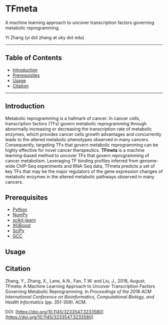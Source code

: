 # TFmeta
A machine learning approach to uncover transcription factors governing metabolic reprogramming.

Yi Zhang (yi dot zhang at uky dot edu)

***
## Table of Contents
* [Introduction](https://github.com/zhangyimc/TFmeta/blob/master/README.md#introduction)
* [Prerequisites](https://github.com/zhangyimc/TFmeta/blob/master/README.md#prerequisites)
* [Usage](https://github.com/zhangyimc/TFmeta/blob/master/README.md#usage)
* [Citation](https://github.com/zhangyimc/TFmeta/blob/master/README.md#citation)
***

## Introduction
Metabolic reprogramming is a hallmark of cancer. In cancer cells, transcription factors (TFs) govern metabolic reprogramming through abnormally increasing or decreasing the transcription rate of metabolic enzymes, which provides cancer cells growth advantages and concurrently leads to the altered metabolic phenotypes observed in many cancers. Consequently, targeting TFs that govern metabolic reprogramming can be highly effective for novel cancer therapeutics. **TFmeta** is a machine learning-based method to uncover TFs that govern reprogramming of cancer metabolism. Leveraging TF binding profiles inferred from genome-wide ChIP-Seq experiments and RNA-Seq data, TFmeta predicts a set of key TFs that may be the major regulators of the gene expression changes of metabolic enzymes in the altered metabolic pathways observed in many cancers.

## Prerequisites
* [Python](https://www.python.org/)
* [NumPy](http://www.numpy.org/)
* [scikit-learn](http://scikit-learn.org/stable/)
* [XGBoost](https://xgboost.readthedocs.io/en/latest/)
* [SciPy](https://www.scipy.org/)
* [GCC](https://gcc.gnu.org/)

## Usage

## Citation
Zhang, Y., Zhang, X., Lane, A.N., Fan, T.W. and Liu, J., 2018, August. TFmeta: A Machine Learning Approach to Uncover Transcription Factors Governing Metabolic Reprogramming. In *Proceedings of the 2018 ACM International Conference on Bioinformatics, Computational Biology, and Health Informatics* (pp. 351-359). ACM.

DOI: [https://doi.org/10.1145/3233547.3233580](https://doi.org/10.1145/3233547.3233580)
